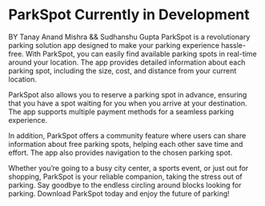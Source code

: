 # ParkSpot Currently in Development
BY Tanay Anand Mishra && Sudhanshu Gupta
ParkSpot is a revolutionary parking solution app designed to make your parking experience hassle-free. With ParkSpot, you can easily find available parking spots in real-time around your location. The app provides detailed information about each parking spot, including the size, cost, and distance from your current location.

ParkSpot also allows you to reserve a parking spot in advance, ensuring that you have a spot waiting for you when you arrive at your destination. The app supports multiple payment methods for a seamless parking experience.

In addition, ParkSpot offers a community feature where users can share information about free parking spots, helping each other save time and effort. The app also provides navigation to the chosen parking spot.

Whether you’re going to a busy city center, a sports event, or just out for shopping, ParkSpot is your reliable companion, taking the stress out of parking. Say goodbye to the endless circling around blocks looking for parking. Download ParkSpot today and enjoy the future of parking!
